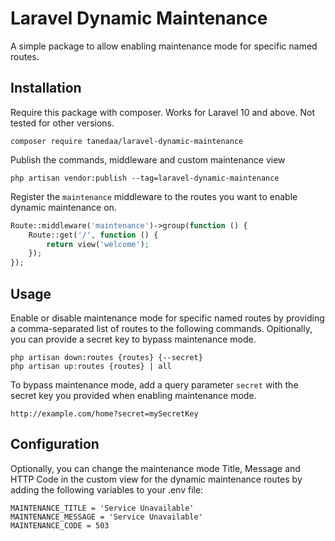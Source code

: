 
# Laravel Dynamic Maintenance

A simple package to allow enabling maintenance mode for specific named routes.


## Installation

Require this package with composer. Works for Laravel 10 and above. Not tested for other versions.

```shell
composer require tanedaa/laravel-dynamic-maintenance
```
    
Publish the commands, middleware and custom maintenance view

```shell
php artisan vendor:publish --tag=laravel-dynamic-maintenance
```

Register the ```maintenance``` middleware to the routes you want to enable dynamic maintenance on.

```php
Route::middleware('maintenance')->group(function () {
    Route::get('/', function () {
        return view('welcome');
    });
});
```
## Usage

Enable or disable maintenance mode for specific named routes by providing a comma-separated list of routes to the following commands.
Opitionally, you can provide a secret key to bypass maintenance mode.

```shell
php artisan down:routes {routes} {--secret}
php artisan up:routes {routes} | all
```

To bypass maintenance mode, add a query parameter `secret` with the secret key you provided when enabling maintenance mode.

```shell
http://example.com/home?secret=mySecretKey
```

## Configuration

Optionally, you can change the maintenance mode Title, Message and HTTP Code in the custom view for the dynamic maintenance routes by adding the following variables to your .env file:

```env
MAINTENANCE_TITLE = 'Service Unavailable'
MAINTENANCE_MESSAGE = 'Service Unavailable'
MAINTENANCE_CODE = 503
```